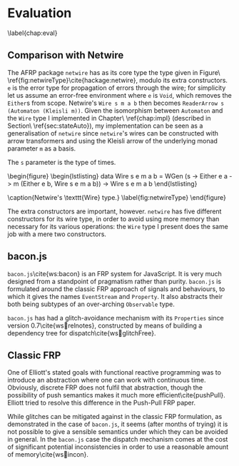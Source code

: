 Evaluation
==========

\label{chap:eval}

Comparison with Netwire
-----------------------

The AFRP package `netwire` has as its core type the type given in
Figure\ \ref{fig:netwireType}\cite{hackage:netwire}, modulo its
extra constructors. `e` is the error type for propagation of errors
through the wire; for simplicity let us assume an error-free
environment where `e` is `Void`, which removes the `Either`s from
scope. Netwire's `Wire s m a b` then becomes `ReaderArrow s (Automaton
(Kleisli m))`. Given the isomorphism between `Automaton` and the
`Wire` type I implemented in Chapter\ \ref{chap:impl} (described
in Section\ \ref{sec:stateAuto}), my implementation can be seen as
a generalisation of `netwire` since `netwire`'s wires can be
constructed with arrow transformers and using the Kleisli arrow of
the underlying monad parameter `m` as a basis.

The `s` parameter is the type of times.

\begin{figure}
\begin{lstlisting}
data Wire s e m a b = WGen (s -> Either e a -> m (Either e b, Wire s e m a b))
-> Wire s e m a b
\end{lstlisting}

\caption{Netwire's \texttt{Wire} type.}
\label{fig:netwireType}
\end{figure}

The extra constructors are important, however. `netwire` has five
different constructors for its wire type, in order to avoid using more
memory than necessary for its various operations: the `Wire` type I
present does the same job with a mere two constructors.

[^others]: It also has a collection of other constructors which are simplified
variants for optimisation purposes, but they can all be reduced to that form via
the `stepWire` function.

bacon.js
--------

`bacon.js`\cite{ws:bacon} is an FRP system for JavaScript. It is
very much designed from a standpoint of pragmatism rather than
purity. `bacon.js` is formulated around the classic FRP approach
of signals and behaviours, to which it gives the names `EventStream`
and `Property`. It also abstracts their both being subtypes of an
over-arching `Observable` type.

`bacon.js` has had a glitch-avoidance mechanism with its `Properties` since
version 0.7\cite{ws:bacon:relnotes}, constructed by means of building a
dependency tree for dispatch\cite{ws:bacon:glitchFree}.

Classic FRP
-----------

One of Elliott's stated goals with functional reactive programming was to
introduce an abstraction where one can work with continuous time. Obviously,
discrete FRP does not fulfil that abstraction, though the possibility of push
semantics makes it much more efficient\cite{pushPull}. Elliott tried to resolve
this difference in the Push-Pull FRP paper.

While glitches can be mitigated against in the classic FRP formulation,
as demonstrated in the case of `bacon.js`, it seems (after months
of trying) it is not possible to give a sensible semantics under
which they can be avoided in general. In the `bacon.js` case the
dispatch mechanism comes at the cost of significant potential
inconsistencies in order to use a reasonable amount of
memory\cite{ws:bacon:incon}.

